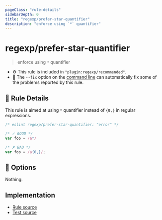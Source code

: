 ```yaml
---
pageClass: "rule-details"
sidebarDepth: 0
title: "regexp/prefer-star-quantifier"
description: "enforce using `*` quantifier"
---
```

# regexp/prefer-star-quantifier

> enforce using `*` quantifier

- :gear: This rule is included in `"plugin:regexp/recommended"`.
- :wrench: The `--fix` option on the [command line](https://eslint.org/docs/user-guide/command-line-interface#fixing-problems) can automatically fix some of the problems reported by this rule.

## :book: Rule Details

This rule is aimed at using `*` quantifier instead of `{0,}` in regular expressions.

<eslint-code-block fix>

```js
/* eslint regexp/prefer-star-quantifier: "error" */

/* ✓ GOOD */
var foo = /a*/

/* ✗ BAD */
var foo = /a{0,}/;
```

</eslint-code-block>

## :wrench: Options

Nothing.

## Implementation

- [Rule source](https://github.com/ota-meshi/eslint-plugin-regexp/blob/master/lib/rules/prefer-star-quantifier.ts)
- [Test source](https://github.com/ota-meshi/eslint-plugin-regexp/blob/master/tests/lib/rules/prefer-star-quantifier.js)
